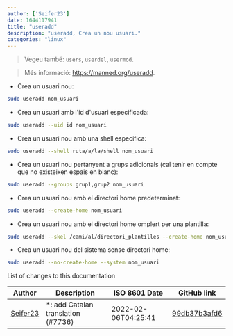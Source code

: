 ```yaml
---
author: ['Seifer23']
date: 1644117941
title: "useradd"
description: "useradd, Crea un nou usuari."
categories: "linux"
---
```

> Vegeu també: `users`, `userdel`, `usermod`.

> Més informació: <https://manned.org/useradd>.

- Crea un usuari nou:

```bash
sudo useradd nom_usuari
```

- Crea un usuari amb l'id d'usuari especificada:

```bash
sudo useradd --uid id nom_usuari
```

- Crea un usuari nou amb una shell específica:

```bash
sudo useradd --shell ruta/a/la/shell nom_usuari
```

- Crea un usuari nou pertanyent a grups adicionals (cal tenir en compte que no existeixen espais en blanc):

```bash
sudo useradd --groups grup1,grup2 nom_usuari
```

- Crea un usuari nou amb el directori home predeterminat:

```bash
sudo useradd --create-home nom_usuari
```

- Crea un usuari nou amb el directori home omplert per una plantilla:

```bash
sudo useradd --skel /cami/al/directori_plantilles --create-home nom_usuari
```

- Crea un usuari nou del sistema sense directori home:

```bash
sudo useradd --no-create-home --system nom_usuari
```
List of changes to this documentation


Author | Description | ISO 8601 Date | GitHub link
------|-----|-----|-----
[Seifer23](mailto:48915360+Seifer23@users.noreply.github.com) | *: add Catalan translation (#7736) | 2022-02-06T04:25:41 | [99db37b3afd6](https://github.com/tldr-pages/tldr/commit/99db37b3afd6dba836a6d94e4688601fdb3bac98)

